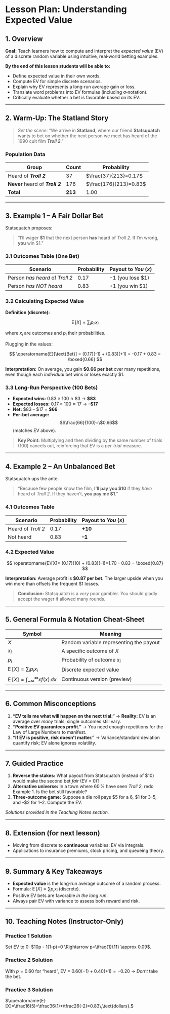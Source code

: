 # Lesson Plan: Understanding Expected Value

## 1. Overview

**Goal:** Teach learners how to compute and interpret the *expected value* (EV) of a discrete random variable using intuitive, real‑world betting examples.

**By the end of this lesson students will be able to:**

* Define expected value in their own words.
* Compute EV for simple discrete scenarios.
* Explain why EV represents a long‑run average gain or loss.
* Translate word problems into EV formulas (including σ‑notation).
* Critically evaluate whether a bet is favorable based on its EV.

---

## 2. Warm‑Up: The Statland Story

> *Set the scene:* “We arrive in **Statland**, where our friend **Statsquatch** wants to bet on whether the next person we meet has heard of the 1990 cult film ***Troll 2***.”

### Population Data

| Group                            | Count   | Probability            |
| -------------------------------- | ------- | ---------------------- |
| Heard of ***Troll 2***           | 37      | $\frac{37}{213}=0.17$  |
| **Never** heard of ***Troll 2*** | 176     | $\frac{176}{213}=0.83$ |
| **Total**                        | **213** | 1.00                   |

---

## 3. Example 1 – A Fair Dollar Bet

Statsquatch proposes:

> “I’ll wager **\$1** that the next person **has** heard of *Troll 2*. If I’m wrong, **you** win \$1.”

### 3.1 Outcomes Table (One Bet)

| Scenario                        | Probability | Payout to *You* ($x$) |
| ------------------------------- | ----------- | --------------------- |
| Person *has heard* of *Troll 2* | $0.17$      | $-1$ (you lose \$1)   |
| Person *has NOT heard*          | $0.83$      | $+1$ (you win \$1)    |

### 3.2 Calculating Expected Value

**Definition (discrete):**

$$
\operatorname{E}[X]=\sum_{i} p_i\,x_i
$$

where $x_i$ are outcomes and $p_i$ their probabilities.

Plugging in the values:

$$
\operatorname{E}[\text{Bet}] = (0.17)(-1) + (0.83)(+1) = -0.17 + 0.83 = \boxed{0.66}
$$

**Interpretation:** On average, you gain **\$0.66 per bet** over many repetitions, even though each *individual* bet wins or loses exactly \$1.

### 3.3 Long‑Run Perspective (100 Bets)

* **Expected wins:** $0.83\times100\approx83$ → **\$83**
* **Expected losses:** $0.17\times100\approx17$ → **–\$17**
* **Net:** \$83 – \$17 = **\$66**
* **Per‑bet average:** $$\frac{66}{100}=\$0.66$$ (matches EV above).

> **Key Point:** Multiplying and then dividing by the same number of trials (100) cancels out, reinforcing that EV is a *per‑trial* measure.

---

## 4. Example 2 – An Unbalanced Bet

Statsquatch ups the ante:

> “Because few people know the film, **I’ll pay you \$10** if they *have* heard of *Troll 2*. If they haven’t, **you pay me \$1**.”

### 4.1 Outcomes Table

| Scenario           | Probability | Payout to *You* ($x$) |
| ------------------ | ----------- | --------------------- |
| Heard of *Troll 2* | $0.17$      | **+10**               |
| Not heard          | $0.83$      | **–1**                |

### 4.2 Expected Value

$$
\operatorname{E}[X]= (0.17)(10) + (0.83)(-1)=1.70 - 0.83 = \boxed{0.87}
$$

**Interpretation:** Average profit is **\$0.87 per bet**. The larger upside when you win more than offsets the frequent \$1 losses.

> **Conclusion:** Statsquatch is a *very* poor gambler. You should gladly accept the wager if allowed many rounds.

---

## 5. General Formula & Notation Cheat‑Sheet

| Symbol                                                                | Meaning                                 |
| --------------------------------------------------------------------- | --------------------------------------- |
| $X$                                                                   | Random variable representing the payout |
| $x_i$                                                                 | A specific outcome of $X$               |
| $p_i$                                                                 | Probability of outcome $x_i$            |
| $\displaystyle\operatorname{E}[X]=\sum_{i} p_i x_i$                   | Discrete expected value                 |
| $\displaystyle\operatorname{E}[X]=\int_{-\infty}^{\infty} x f(x)\,dx$ | Continuous version (preview)            |

---

## 6. Common Misconceptions

1. **“EV tells me what will happen on the next trial.”**
   → **Reality:** EV is an average over *many* trials; single outcomes still vary.
2. **“Positive EV guarantees profit.”**
   → You need enough repetitions for the Law of Large Numbers to manifest.
3. **“If EV is positive, risk doesn’t matter.”**
   → Variance/standard deviation quantify risk; EV alone ignores volatility.

---

## 7. Guided Practice

1. **Reverse the stakes:** What payout from Statsquatch (instead of \$10) would make the second bet *fair* (EV = 0)?
2. **Alternative universe:** In a town where 60 % have seen *Troll 2*, redo Example 1. Is the bet still favorable?
3. **Three‑outcome game:** Suppose a die roll pays \$5 for a 6, \$1 for 3–5, and –\$2 for 1–2. Compute the EV.

*Solutions provided in the Teaching Notes section.*

---

## 8. Extension (for next lesson)

* Moving from discrete to **continuous** variables: EV via integrals.
* Applications to insurance premiums, stock pricing, and queueing theory.

---

## 9. Summary & Key Takeaways

* **Expected value** is the long‑run average outcome of a random process.
* Formula: $\operatorname{E}[X]=\sum p_i x_i$ (discrete).
* Positive EV bets are favorable *in the long run*.
* Always pair EV with variance to assess both reward and risk.

---

## 10. Teaching Notes (Instructor‑Only)

### Practice 1 Solution

Set EV to 0: $10p - 1(1-p)=0 \Rightarrow p=\tfrac{1}{11} \approx 0.09$.

### Practice 2 Solution

With $p=0.60$ for “heard”, EV = $0.60(-1)+0.40(+1)=-0.20$ → *Don’t* take the bet.

### Practice 3 Solution

$\operatorname{E}[X]=\tfrac16(5)+\tfrac36(1)+\tfrac26(-2)=0.83\,\text{dollars}.$
